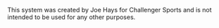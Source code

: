 This system was created by Joe Hays for Challenger Sports and is not intended to be used for any other purposes.